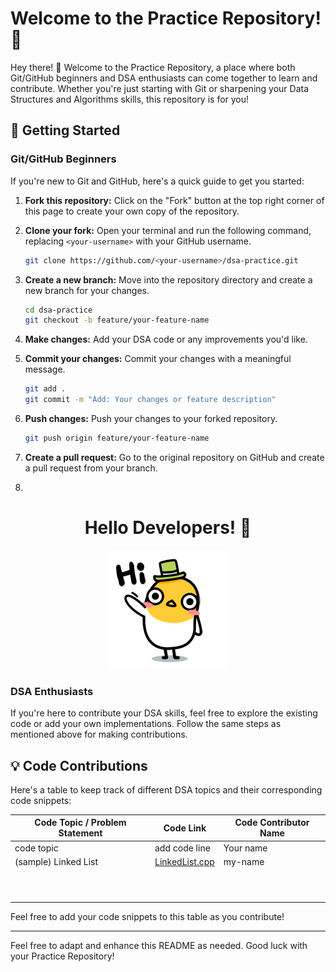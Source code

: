 # Welcome to the  Practice Repository! 🚀

Hey there! 👋 Welcome to the Practice Repository, a place where both Git/GitHub beginners and DSA enthusiasts can come together to learn and contribute. Whether you're just starting with Git or sharpening your Data Structures and Algorithms skills, this repository is for you!

## 🌟 Getting Started

### Git/GitHub Beginners

If you're new to Git and GitHub, here's a quick guide to get you started:

1. **Fork this repository:** Click on the "Fork" button at the top right corner of this page to create your own copy of the repository.

2. **Clone your fork:** Open your terminal and run the following command, replacing `<your-username>` with your GitHub username.

   ```bash
   git clone https://github.com/<your-username>/dsa-practice.git
   ```

3. **Create a new branch:** Move into the repository directory and create a new branch for your changes.

   ```bash
   cd dsa-practice
   git checkout -b feature/your-feature-name
   ```

4. **Make changes:** Add your DSA code or any improvements you'd like.

5. **Commit your changes:** Commit your changes with a meaningful message.

   ```bash
   git add .
   git commit -m "Add: Your changes or feature description"
   ```

6. **Push changes:** Push your changes to your forked repository.

   ```bash
   git push origin feature/your-feature-name
   ```

7. **Create a pull request:** Go to the original repository on GitHub and create a pull request from your branch.
8. 
<div align="center">

# Hello Developers! 🚀

![Moving Animation](hello.gif)

</div>

### DSA Enthusiasts

If you're here to contribute your DSA skills, feel free to explore the existing code or add your own implementations. Follow the same steps as mentioned above for making contributions.

## 💡 Code Contributions

Here's a table to keep track of different DSA topics and their corresponding code snippets:

| Code Topic / Problem Statement  | Code Link                                  |Code Contributor Name|
|-------------|--------------------------------------------|---------------------|
| code topic          | add code line                              |Your name   |     
|(sample) Linked List | [LinkedList.cpp](./src/LinkedList.cpp)     | my-name    |
|      |                                         |             |
|      |                                         |             |
|      |                                         |             |
|      |                                         |             |
|      |                                         |             |
|      |                                         |             |
|      |                                         |             |
|      |                                         |             |
|      |                                         |             |
|      |                                         |             |


Feel free to add your code snippets to this table as you contribute!

---

Feel free to adapt and enhance this README as needed. Good luck with your Practice Repository!
